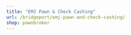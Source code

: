 ```yaml
---
title: "EMJ Pawn & Check Cashing"
url: /bridgeport/emj-pawn-and-check-cashing/
shop: pawnbroker
---
```

